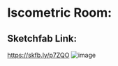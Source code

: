 # Iscometric Room:
## Sketchfab Link:
https://skfb.ly/p7ZQO 
![image](https://github.com/user-attachments/assets/cbb7241c-b783-4f3e-bc66-d2f9580312f1)

